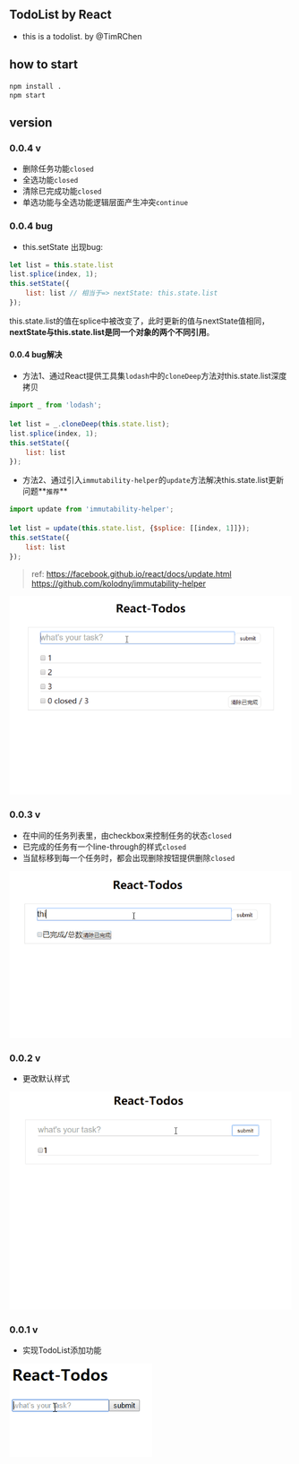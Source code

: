 ## TodoList by React
*  this is a todolist. by @TimRChen

## how to start
    npm install .
    npm start

## version

### 0.0.4 v
*   删除任务功能`closed`
*   全选功能`closed`
*   清除已完成功能`closed`
*   单选功能与全选功能逻辑层面产生冲突`continue`

### 0.0.4 bug
*   this.setState 出现bug:
```js
let list = this.state.list
list.splice(index, 1);
this.setState({
    list: list // 相当于=> nextState: this.state.list
});
```
this.state.list的值在splice中被改变了，此时更新的值与nextState值相同，**nextState与this.state.list是同一个对象的两个不同引用**。

#### 0.0.4 bug解决
*   方法1、通过React提供工具集`lodash`中的`cloneDeep`方法对this.state.list深度拷贝
```js
import _ from 'lodash';

let list = _.cloneDeep(this.state.list);
list.splice(index, 1);
this.setState({
    list: list
});
```
*   方法2、通过引入`immutability-helper`的`update`方法解决this.state.list更新问题**`推荐`**
```js
import update from 'immutability-helper';

let list = update(this.state.list, {$splice: [[index, 1]]});
this.setState({
    list: list
});
```
>   ref:
>   https://facebook.github.io/react/docs/update.html
>   https://github.com/kolodny/immutability-helper

![喜欢可以Follow一下](https://raw.githubusercontent.com/TimRChen/photoRepo/master/React-Item/2017_04.gif)

### 0.0.3 v
*   在中间的任务列表里，由checkbox来控制任务的状态`closed`
*   已完成的任务有一个line-through的样式`closed`
*   当鼠标移到每一个任务时，都会出现删除按钮提供删除`closed`

![喜欢可以Follow一下](https://raw.githubusercontent.com/TimRChen/photoRepo/master/React-Item/2017_03.gif)

### 0.0.2 v
*   更改默认样式

![喜欢可以Follow一下](https://raw.githubusercontent.com/TimRChen/photoRepo/master/React-Item/2017_02.gif)

### 0.0.1 v
*   实现TodoList添加功能

![喜欢可以Follow一下](https://raw.githubusercontent.com/TimRChen/photoRepo/master/React-Item/2017_01.gif)


